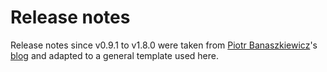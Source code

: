 # Release notes

Release notes since v0.9.1 to v1.8.0 were taken from
[Piotr Banaszkiewicz](https://github.com/pbanaszkiewicz)'s
[blog](http://piotr.banaszkiewicz.org/) and adapted to a general template
used here.

